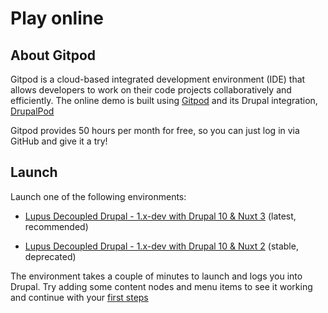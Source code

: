 # Play online

## About Gitpod

Gitpod is a cloud-based integrated development environment (IDE) that allows developers to work on their code projects collaboratively and efficiently. The online demo is built using [Gitpod](https://gitpod.io) and its Drupal integration, [DrupalPod](https://www.drupal.org/docs/develop/development-tools/drupalpod/getting-started)


Gitpod provides 50 hours per month for free, so you can just log in via GitHub and give it a try!


## Launch

Launch one of the following environments:

- [Lupus Decoupled Drupal - 1.x-dev with Drupal 10 & Nuxt 3](https://gitpod.io/#DP_PROJECT_NAME=lupus_decoupled,DP_ISSUE_BRANCH=1.x,DP_PROJECT_TYPE=project_module,DP_MODULE_VERSION=1.x,DP_CORE_VERSION=10.0.0,DP_PATCH_FILE=,FRONTEND_REPOSITORY=https%3A%2F%2Fgithub.com%2Fdrunomics%2Flupus-decoupled-nuxt3-demo,DP_INSTALL_PROFILE=standard/https://github.com/drunomics/lupus-decoupled-project) (latest, recommended)



- [Lupus Decoupled Drupal - 1.x-dev with Drupal 10 & Nuxt 2](https://gitpod.io/#DP_PROJECT_NAME=lupus_decoupled,DP_ISSUE_BRANCH=1.x,DP_PROJECT_TYPE=project_module,DP_MODULE_VERSION=1.x,DP_CORE_VERSION=10.0.0,DP_PATCH_FILE=,FRONTEND_REPOSITORY=https%3A%2F%2Fgithub.com%2Fdrunomics%2Flupus-decoupled-nuxt-demo,DP_INSTALL_PROFILE=standard/https://github.com/drunomics/lupus-decoupled-project) (stable, deprecated)


The environment takes a couple of minutes to launch and logs you into Drupal. Try adding some content nodes and menu items to see it working and continue with your [first steps](/get-started/first-steps)

